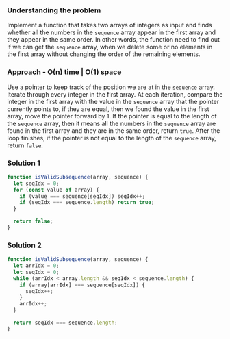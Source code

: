 ### Understanding the problem

Implement a function that takes two arrays of integers as input and finds whether all the numbers in the `sequence` array appear in the first array and they appear in the same order. In other words, the function need to find out if we can get the `sequence` array, when we delete some or no elements in the first array without changing the order of the remaining elements.

### Approach - O(n) time | O(1) space

Use a pointer to keep track of the position we are at in the `sequence` array. Iterate through every integer in the first array. At each iteration, compare the integer in the first array with the value in the `sequence` array that the pointer currently points to, if they are equal, then we found the value in the first array, move the pointer forward by 1. If the pointer is equal to the length of the `sequence` array, then it means all the numbers in the `sequence` array are found in the first array and they are in the same order, return `true`. After the loop finishes, if the pointer is not equal to the length of the `sequence` array, return `false`.

### Solution 1

```js
function isValidSubsequence(array, sequence) {
  let seqIdx = 0;
  for (const value of array) {
    if (value === sequence[seqIdx]) seqIdx++;
    if (seqIdx === sequence.length) return true;
  }

  return false;
}
```

### Solution 2

```js
function isValidSubsequence(array, sequence) {
  let arrIdx = 0;
  let seqIdx = 0;
  while (arrIdx < array.length && seqIdx < sequence.length) {
    if (array[arrIdx] === sequence[seqIdx]) {
      seqIdx++;
    }
    arrIdx++;
  }

  return seqIdx === sequence.length;
}
```
